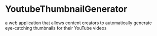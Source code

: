 # YoutubeThumbnailGenerator
a web application that allows content creators to automatically generate eye-catching thumbnails for their YouTube videos
